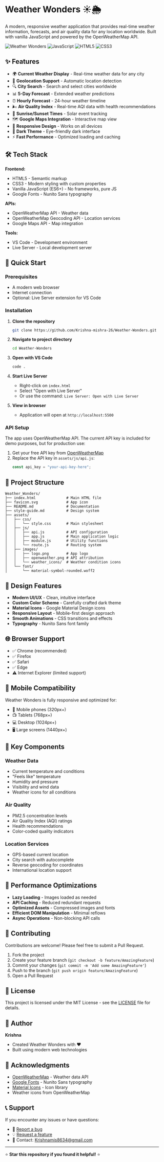 
# Weather Wonders ☀️🌦️

A modern, responsive weather application that provides real-time weather information, forecasts, and air quality data for any location worldwide. Built with vanilla JavaScript and powered by the OpenWeatherMap API.

![Weather Wonders](https://img.shields.io/badge/Weather-App-blue?style=for-the-badge&logo=weather&logoColor=white)
![JavaScript](https://img.shields.io/badge/JavaScript-ES6+-yellow?style=for-the-badge&logo=javascript&logoColor=white)
![HTML5](https://img.shields.io/badge/HTML5-E34F26?style=for-the-badge&logo=html5&logoColor=white)
![CSS3](https://img.shields.io/badge/CSS3-1572B6?style=for-the-badge&logo=css3&logoColor=white)

## ✨ Features

- 🌍 **Current Weather Display** - Real-time weather data for any city
- 📍 **Geolocation Support** - Automatic location detection
- 🔍 **City Search** - Search and select cities worldwide
- 📊 **5-Day Forecast** - Extended weather predictions
- ⏰ **Hourly Forecast** - 24-hour weather timeline
- 🌬️ **Air Quality Index** - Real-time AQI data with health recommendations
- 🌅 **Sunrise/Sunset Times** - Solar event tracking
- 🗺️ **Google Maps Integration** - Interactive map view
- 📱 **Responsive Design** - Works on all devices
- 🌙 **Dark Theme** - Eye-friendly dark interface
- ⚡ **Fast Performance** - Optimized loading and caching

## 🛠️ Tech Stack

**Frontend:**
- HTML5 - Semantic markup
- CSS3 - Modern styling with custom properties
- Vanilla JavaScript (ES6+) - No frameworks, pure JS
- Google Fonts - Nunito Sans typography

**APIs:**
- OpenWeatherMap API - Weather data
- OpenWeatherMap Geocoding API - Location services
- Google Maps API - Map integration

**Tools:**
- VS Code - Development environment
- Live Server - Local development server

## 🚀 Quick Start

### Prerequisites

- A modern web browser
- Internet connection
- Optional: Live Server extension for VS Code

### Installation

1. **Clone the repository**
   ```bash
   git clone https://github.com/Krishna-mishra-26/Weather-Wonders.git
   ```

2. **Navigate to project directory**
   ```bash
   cd Weather-Wonders
   ```

3. **Open with VS Code**
   ```bash
   code .
   ```

4. **Start Live Server**
   - Right-click on `index.html`
   - Select "Open with Live Server"
   - Or use the command: `Live Server: Open with Live Server`

5. **View in browser**
   - Application will open at `http://localhost:5500`

### API Setup

The app uses OpenWeatherMap API. The current API key is included for demo purposes, but for production use:

1. Get your free API key from [OpenWeatherMap](https://openweathermap.org/api)
2. Replace the API key in `assets/js/api.js`:
   ```javascript
   const api_key = "your-api-key-here";
   ```

## 📁 Project Structure

```
Weather_Wonders/
├── index.html              # Main HTML file
├── favicon.svg             # App icon
├── README.md               # Documentation
├── style-guide.md          # Design system
├── assets/
│   ├── css/
│   │   └── style.css       # Main stylesheet
│   ├── js/
│   │   ├── api.js          # API configuration
│   │   ├── app.js          # Main application logic
│   │   ├── module.js       # Utility functions
│   │   └── route.js        # Routing system
│   ├── images/
│   │   ├── logo.png        # App logo
│   │   ├── openweather.png # API attribution
│   │   └── weather_icons/  # Weather condition icons
│   └── font/
│       └── material-symbol-rounded.woff2
```

## 🎨 Design Features

- **Modern UI/UX** - Clean, intuitive interface
- **Custom Color Scheme** - Carefully crafted dark theme
- **Material Icons** - Google Material Design icons
- **Responsive Layout** - Mobile-first design approach
- **Smooth Animations** - CSS transitions and effects
- **Typography** - Nunito Sans font family

## 🌐 Browser Support

- ✅ Chrome (recommended)
- ✅ Firefox
- ✅ Safari
- ✅ Edge
- ⚠️ Internet Explorer (limited support)

## 📱 Mobile Compatibility

Weather Wonders is fully responsive and optimized for:
- 📱 Mobile phones (320px+)
- 📺 Tablets (768px+)
- 💻 Desktop (1024px+)
- 🖥️ Large screens (1440px+)

## 🔧 Key Components

### Weather Data
- Current temperature and conditions
- "Feels like" temperature
- Humidity and pressure
- Visibility and wind data
- Weather icons for all conditions

### Air Quality
- PM2.5 concentration levels
- Air Quality Index (AQI) ratings
- Health recommendations
- Color-coded quality indicators

### Location Services
- GPS-based current location
- City search with autocomplete
- Reverse geocoding for coordinates
- International location support

## 🚀 Performance Optimizations

- **Lazy Loading** - Images loaded as needed
- **API Caching** - Reduced redundant requests
- **Optimized Assets** - Compressed images and fonts
- **Efficient DOM Manipulation** - Minimal reflows
- **Async Operations** - Non-blocking API calls

## 🤝 Contributing

Contributions are welcome! Please feel free to submit a Pull Request.

1. Fork the project
2. Create your feature branch (`git checkout -b feature/AmazingFeature`)
3. Commit your changes (`git commit -m 'Add some AmazingFeature'`)
4. Push to the branch (`git push origin feature/AmazingFeature`)
5. Open a Pull Request

## 📄 License

This project is licensed under the MIT License - see the [LICENSE](LICENSE) file for details.

## 👤 Author

**Krishna**
- Created Weather Wonders with ❤️
- Built using modern web technologies

## 🙏 Acknowledgments

- [OpenWeatherMap](https://openweathermap.org/) - Weather data API
- [Google Fonts](https://fonts.google.com/) - Nunito Sans typography
- [Material Icons](https://fonts.google.com/icons) - Icon library
- Weather icons from OpenWeatherMap

## 📞 Support

If you encounter any issues or have questions:
- 🐛 [Report a bug](https://github.com/Krishna-mishra-26/Weather-Wonders/issues)
- 💡 [Request a feature](https://github.com/Krishna-mishra-26/Weather-Wonders/issues)
- 📧 Contact: Krishnamis8634@gmail.com

---

⭐ **Star this repository if you found it helpful!** ⭐

